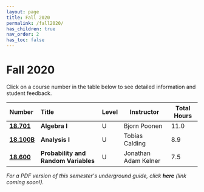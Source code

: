 ```yaml
---
layout: page
title: Fall 2020
permalink: /fall2020/
has_children: true
nav_order: 2
has_toc: false
---
```


# Fall 2020 

Click on a course number in the table below to see detailed information and student feedback.

| Number         | Title                                   | Level      |  Instructor          | Total Hours            |
|:---------------|:----------------------------------------|:-----------|----------------------|------------------------|
| [**18.701**](/fall2020_701.html)         | **Algebra I**                   | U          | Bjorn Poonen         | 11.0                   |
| [**18.100B**](/fall2020_100B.html)        | **Analysis I**                   | U          | Tobias Calding        | 8.9                  |
| [**18.600**](/fall2020_600.html)          | **Probability and Random Variables** | U     | Jonathan Adam Kelner | 7.5 |

*For a PDF version of this semester's underground guide, click **here** (link coming soon!).* 